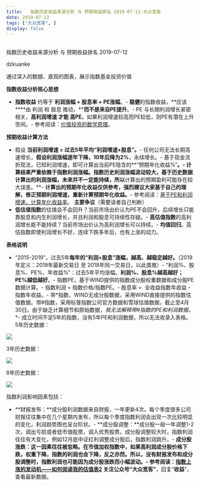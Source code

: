 ```yaml
---
title:   指数历史收益来源分析 与 预期收益排名 2019-07-12-大众宽客
date: 2019-07-13
tags: ["大众宽客", ]
display: false
---
```



## 



指数历史收益来源分析 与 预期收益排名 2019-07-12




dzkuanke




通过深入的数据、直观的图表，展示指数基金投资价值




**指数收益分析核心思想**
- **指数收益**&nbsp;约等于&nbsp;**利润涨幅 + 股息率 + PE涨幅**。- **稳健**的指数收益，**应该****由 利润 和 股息 推动，****而不是来自PE提升**。- PE 与长期利润增长紧密相关，**高利润增速 才能 高PE**。如果利润增速较高而PE较低，则PE有潜在上升空间。- 参考阅读：[价值投资的数学原理](http://mp.weixin.qq.com/s?__biz=MzAwMTc1MDcwNw==&amp;mid=2648274451&amp;idx=1&amp;sn=44d9d6c443edc171b0419702811c7696&amp;chksm=82f935cfb58ebcd9572df46d809cb474f96a4e18a6b74b4ab060bdc701f3dee9934d7eb96ca5&amp;scene=21#wechat_redirect)。


**预期收益计算方法**
- 假设&nbsp;**当前利润增速 = 过去5年平均“利润增速+股息”。**- 任何公司无法长期高速增长，**假设利润涨幅逐年下降，10年后降为2%**，永续增长。- 基于现金流折现法，已知利润增速，即可计算出当前PE隐含的**“预期年化收益%”**。- 计算结果严重依赖于指数利润涨幅。指数历史利润涨幅波动较大，基于历史数据计算出的利润涨幅，未来并不一定能持续，所以**计算出的预期盈利可能存在较大误差。**- **计算出的预期年化收益仅供参考，强烈建议大家基于自己的理解，修正预期利润增速，重新计算预期年化收益。**- 参考阅读：[基于PE和利润增速，计算年化收益率](http://mp.weixin.qq.com/s?__biz=MzAwMTc1MDcwNw==&amp;mid=2648274113&amp;idx=1&amp;sn=5828b4b8cbae45f9fda1e9a5cb1c1354&amp;chksm=82f9371db58ebe0b31d6359bde7b56fac4cc7d0f95d0049ad2320fa9dcf5d5e858356ffd1539&amp;scene=21#wechat_redirect)。
**主要争议**（需要读者自己判断）
- **低估值指数**的估值会不会回升？当前市场出价认为PE不会回升，后续增长只能靠股息和内生利润增长，并且利润和股息可持续性存疑。- **高估值指数**的高利润增长能不能持续？当前市场出价认为高利润增长可以持续。- **均值回归**。高估指数即使利润增长不好，连续下跌多年后，也有上涨的动力。


**表格说明**
- <h-char unicode="201c" class="biaodian cjk bd-open punct">“</h-char>2015-2019<h-char unicode="201d" class="biaodian cjk bd-close bd-end punct">”</h-char><h-char unicode="ff0c" class="biaodian cjk bd-end bd-cop bd-hangable bd-jiya">，</h-char>过去5年**每年的“利润+股息”涨幅，越高、越稳定越好。**<h-char unicode="3002" class="biaodian cjk bd-end bd-cop bd-hangable bd-jiya">（2019年定义：2019年最新交易日 至 2018年同一交易日，以此类推）</h-char>- “利润%<h-char unicode="3001" class="biaodian cjk bd-end bd-cop bd-hangable bd-jiya">、股息%、</h-char>PE%<h-char unicode="3001" class="biaodian cjk bd-end bd-cop bd-hangable bd-jiya">、</h-char>年收益%”<h-char unicode="ff1a" class="biaodian cjk bd-end bd-jiya">：过去</h-char>5年平均涨幅。**利润%、股息%越高越好；PE%越低越好**。- 指数PE，基于WIND提供的指数成分股权重数据和成分股PE数据计算。- 指数利润 = 指数价格/指数PE。- 股息率 =&nbsp; 全收益指数年收益 - 指数年收益。- 带*指数，WIND无成分股数据，采用WIND直接提供的指数估值数据。带#指数，采用标普指数公司官方数据和雪球估值数据，截止至4月30日。由于缺乏计算细节和原始数据，**我无法解释带*#指数的PE和利润数据。**- 成立时间不足5年的指数，没有5年PE和利润数据，所以无法收录入表格。
5年历史数据：

<img class="rich_pages" data-ratio="1.1415770609318996" data-s="300,640" src="https://mmbiz.qpic.cn/mmbiz_png/PKw3FQPmhIgPNLcX0RyicmMLMCYSXPFMhFcXPrz4TZw1ic4pib8hUFAtoftUDJw9eJ4yUv3UvgzSddibEy7yThVdNA/640?wx_fmt=png" data-type="png" data-w="1116" style=""/>



3年历史数据：

<img class="rich_pages" data-ratio="1.3272727272727274" data-s="300,640" src="https://mmbiz.qpic.cn/mmbiz_png/PKw3FQPmhIgPNLcX0RyicmMLMCYSXPFMhO89GL39bwU5ibdVrqVXZJyOfN56aGtib3AF6Upp99ZLmW2JiaicychpjEg/640?wx_fmt=png" data-type="png" data-w="990" style=""/>



8年历史数据：

<img class="rich_pages" data-ratio="0.62734375" data-s="300,640" src="https://mmbiz.qpic.cn/mmbiz_png/PKw3FQPmhIgPNLcX0RyicmMLMCYSXPFMh8Z9Pn7qh3H271icX2veViaX8XicYQq97awlGPiaRkpUt7EAYUedYhkONoA/640?wx_fmt=png" data-type="png" data-w="1280" style=""/>



指数利润影响因素包括：
- **财报发布：**成分股利润数据来自财报，一年更新4次。每个季度很多公司财报往往集中在几个星期内发布，所以每个季度指数利润会出现一次比较明显的变化，利润趋势图也呈台阶状。- **成分股调整：**成分股一般一年调整1-2次，调出亏损或者低市值股票，调入优秀股票。成分股调整较大时，指数利润往往有大变化，例如12月底中证红利调整成分股后，指数利润跳升。- **成分股涨跌：**这一因素往往被忽略。在市值加权指数中，如果高利润成分股价格下跌，权重下降，指数的利润也会下降，反之亦然。所以，没有财报发布和成分股调整时，指数利润也可能因为成分股涨跌而小幅波动。- 参考阅读：[指数上涨的发动机——如何阅读我的估值表2](http://mp.weixin.qq.com/s?__biz=MzAwMTc1MDcwNw==&amp;mid=2648274089&amp;idx=1&amp;sn=65aa9059d4b86b861476521b1d9ad3a9&amp;chksm=82f93775b58ebe63c296c5b83a84eb6fa758ca732fb6c6c9e814293719ad911a8b74d09690af&amp;scene=21#wechat_redirect)
关注公众号**“大众宽客”**，回复“**收益**”，查看最新数据。